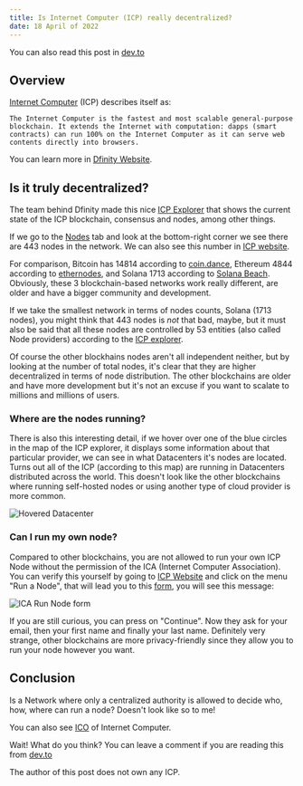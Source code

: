 ```yaml
---
title: Is Internet Computer (ICP) really decentralized?
date: 18 April of 2022
---
```


You can also read this post in [dev.to](https://dev.to/mkenzo_8/is-internet-computer-icp-really-decentralized-1boe)

## Overview

[Internet Computer](https://internetcomputer.org/) (ICP) describes itself as:

```
The Internet Computer is the fastest and most scalable general-purpose blockchain. It extends the Internet with computation: dapps (smart contracts) can run 100% on the Internet Computer as it can serve web contents directly into browsers.
```

You can learn more in [Dfinity Website](https://dfinity.org/howitworks).

## Is it truly decentralized?

The team behind Dfinity made this nice [ICP Explorer](https://dashboard.internetcomputer.org/) that shows the current state of the ICP blockchain, consensus and nodes, among other things.

If we go to the [Nodes](https://dashboard.internetcomputer.org/nodes) tab and look at the bottom-right corner we see there are 443 nodes in the network. We can also see this number in [ICP website](https://internetcomputer.org/). 

For comparison, Bitcoin has 14814 according to [coin.dance](https://coin.dance/nodes), Ethereum 4844 according to [ethernodes](https://www.ethernodes.org/), and Solana 1713 according to [Solana Beach](https://solanabeach.io/validators). Obviously, these 3 blockchain-based networks work really different, are older and have a bigger community and development.

If we take the smallest network in terms of nodes counts, Solana (1713 nodes), you might think that 443 nodes is _not_ that bad, maybe, but it must also be said that all these nodes are controlled by 53 entities (also called Node providers) according to the [ICP explorer](https://dashboard.internetcomputer.org/). 

Of course the other blockhains nodes aren't all independent neither, but by looking at the number of total nodes, it's clear that they are higher decentralized in terms of node distribution. The other blockchains are older and have more development but it's not an excuse if you want to scalate to millions and millions of users.

### Where are the nodes running?

There is also this interesting detail, if we hover over one of the blue circles in the map of the ICP explorer, it displays some information about that particular provider, we can see in what Datacenters it's nodes are located. Turns out all of the ICP (according to this map) are running in Datacenters distributed across the world. This doesn't look like the other blockchains where running self-hosted nodes or using another type of cloud provider is more common.

![Hovered Datacenter](../blog/internet_computer/1_hovered_node_provider.png)

### Can I run my own node?

Compared to other blockchains, you are not allowed to run your own ICP Node without the permission of the ICA (Internet Computer Association). You can verify this yourself by going to [ICP Website](https://internetcomputer.org/) and click on the menu "Run a Node", that will lead you to this [form](https://internet-computer.typeform.com/to/IWl3iClx), you will see this message:

![ICA Run Node form](../blog/internet_computer/1_ica_run_node.png)

If you are still curious, you can press on "Continue". Now they ask for your email, then your first name and finally your last name. Definitely very strange, other blockchains are more privacy-friendly since they allow you to run your node however you want.

## Conclusion

Is a Network where only a centralized authority is allowed to decide who, how, where can run a node? Doesn't look like so to me! 

You can also see [ICO](https://coincodex.com/ico/internet-computer/) of Internet Computer.

Wait! What do you think? You can leave a comment if you are reading this from [dev.to](https://dev.to/mkenzo_8/is-internet-computer-icp-really-decentralized-1boe)

The author of this post does not own any ICP.
